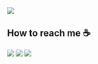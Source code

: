 <img align="left" src ="https://github-readme-stats.vercel.app/api?username=EternaLEuris&show_icons=true&count_private=true&theme=tokyonight&hide_border=true&include_all_commits=true&bg_color=0xffffff">

</br>

## How to reach me :coffee:  

[<img src="https://img.icons8.com/bubbles/50/000000/gmail.png"/>](mailto:eternaleuris@gmail.com)
[<img target="_blank" src="https://img.icons8.com/bubbles/50/000000/github.png">](https://www.github.com/EternaLEuris/)
[<img target="_blank" src="https://img.icons8.com/bubbles/50/000000/twitter.png"/>](https://www.twitter.com/EternaLEuris/)
